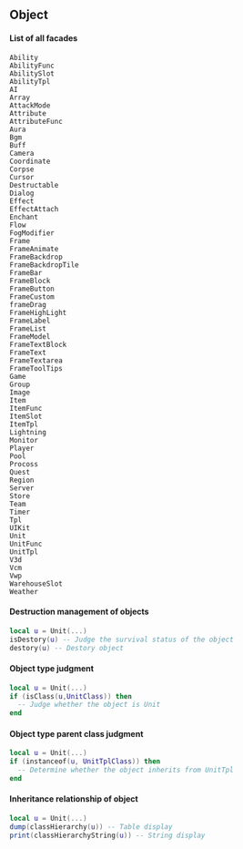 ## Object

#### List of all facades

```text
Ability
AbilityFunc
AbilitySlot
AbilityTpl
AI
Array
AttackMode
Attribute
AttributeFunc
Aura
Bgm
Buff
Camera
Coordinate
Corpse
Cursor
Destructable
Dialog
Effect
EffectAttach
Enchant
Flow
FogModifier
Frame
FrameAnimate
FrameBackdrop
FrameBackdropTile
FrameBar
FrameBlock
FrameButton
FrameCustom
frameDrag
FrameHighLight
FrameLabel
FrameList
FrameModel
FrameTextBlock
FrameText
FrameTextarea
FrameToolTips
Game
Group
Image
Item
ItemFunc
ItemSlot
ItemTpl
Lightning
Monitor
Player
Pool
Procoss
Quest
Region
Server
Store
Team
Timer
Tpl
UIKit
Unit
UnitFunc
UnitTpl
V3d
Vcm
Vwp
WarehouseSlot
Weather
```

#### Destruction management of objects

```lua
local u = Unit(...)
isDestory(u) -- Judge the survival status of the object
destory(u) -- Destory object
```

#### Object type judgment

```lua
local u = Unit(...)
if (isClass(u,UnitClass)) then
  -- Judge whether the object is Unit
end
```

#### Object type parent class judgment

```lua
local u = Unit(...)
if (instanceof(u, UnitTplClass)) then
  -- Determine whether the object inherits from UnitTpl
end
```

#### Inheritance relationship of object

```lua
local u = Unit(...)
dump(classHierarchy(u)) -- Table display
print(classHierarchyString(u)) -- String display
```

